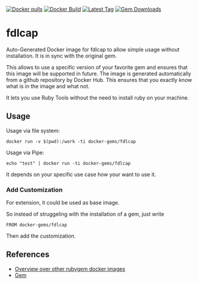 [![Docker pulls](https://img.shields.io/docker/pulls/rubygem/fdlcap.svg)](https://hub.docker.com/r/rubygem/fdlcap/)
[![Docker Build](https://img.shields.io/docker/automated/rubygem/fdlcap.svg)](https://hub.docker.com/r/rubygem/fdlcap/)
[![Latest Tag](https://img.shields.io/github/tag/docker-rubygem/fdlcap.svg)](https://hub.docker.com/r/rubygem/fdlcap/)
[![Gem Downloads](https://img.shields.io/gem/dt/fdlcap.svg)](https://rubygems.org/gems/fdlcap/)
# fdlcap

Auto-Generated Docker image for fdlcap to allow simple usage without installation.
It is in sync with the original gem.

This allows to use a specific version of your favorite gem and ensures that this image will be supported in future.
The image is generated automatically from a github repository by Docker Hub.
This ensures that you exactly know what is in the image and what not.

It lets you use Ruby Tools without the need to install ruby on your machine.

## Usage

Usage via file system:

`docker run -v $(pwd):/work -ti docker-gems/fdlcap`

Usage via Pipe:

`echo "test" | docker run -ti docker-gems/fdlcap`

It depends on your specific use case how your want to use it.

### Add Customization

For extension, it could be used as base image.

So instead of struggeling with the installation of a gem, just write

`FROM docker-gems/fdlcap`

Then add the customization.

## References

 - [Overview over other rubygem docker images](https://github.com/thinkbot/docker-rubygem)
 - [Gem](https://rubygems.org/gems/fdlcap/)
